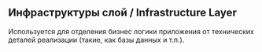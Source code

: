 ## Инфраструктуры слой / Infrastructure Layer

Используется для отделения бизнес логики приложения от технических деталей реализации (такие, как базы данных и т.п.).


